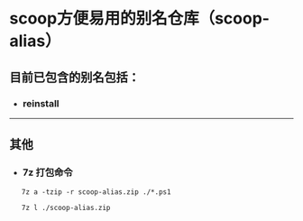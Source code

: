# scoop方便易用的别名仓库（scoop-alias）

## 目前已包含的别名包括：
- ### **reinstall**

---

## 其他

- ### 7z 打包命令

```shell
   7z a -tzip -r scoop-alias.zip ./*.ps1

   7z l ./scoop-alias.zip